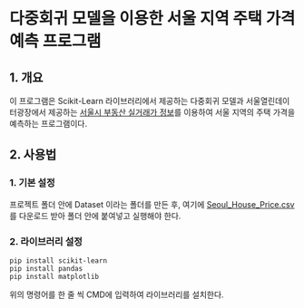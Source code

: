 # 다중회귀 모델을 이용한 서울 지역 주택 가격 예측 프로그램
## 1. 개요
이 프로그램은 Scikit-Learn 라이브러리에서 제공하는 다중회귀 모델과 서울열린데이터광장에서 제공하는 [서울시 부동산 실거래가 정보](https://data.seoul.go.kr/dataList/OA-21275/S/1/datasetView.do)를 이용하여 서울 지역의 주택 가격을 예측하는 프로그램이다.

## 2. 사용법
### 1. 기본 설정
프로젝트 폴더 안에 Dataset 이라는 폴더를 만든 후, 여기에 [Seoul_House_Price.csv](https://drive.google.com/file/d/1mCtFQX-__AS8-88yXl4WCxcuIhsSeiYh/view?usp=sharing)를 다운로드 받아 폴더 안에 붙여넣고 실행해야 한다.

### 2. 라이브러리 설정
```
pip install scikit-learn
pip install pandas
pip install matplotlib
```
위의 명령어를 한 줄 씩 CMD에 입력하여 라이브러리를 설치한다.
